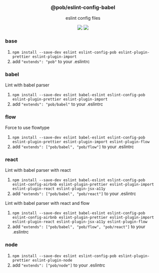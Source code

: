 <h3 align="center">
  @pob/eslint-config-babel
</h3>

<p align="center">
  eslint config files
</p>

<p align="center">
  <a href="https://npmjs.org/package/@pob/eslint-config-babel"><img src="https://img.shields.io/npm/v/@pob/eslint-config-babel.svg?style=flat-square"></a>
  <a href="https://david-dm.org/christophehurpeau/eslint-config-pob?path=@pob/eslint-config-babel"><img src="https://david-dm.org/christophehurpeau/eslint-config-pob.svg?path=@pob/eslint-config-babel?style=flat-square"></a>
</p>

### base

1. `npm install --save-dev eslint eslint-config-pob eslint-plugin-prettier eslint-plugin-import`
2. add `"extends": "pob"` to your .eslintrc

### babel

Lint with babel parser

1. `npm install --save-dev eslint babel-eslint eslint-config-pob eslint-plugin-prettier eslint-plugin-import`
2. add `"extends": "pob/babel"` to your .eslintrc

### flow

Force to use flowtype

1. `npm install --save-dev eslint babel-eslint eslint-config-pob eslint-plugin-prettier eslint-plugin-import eslint-plugin-flow`
2. add `"extends": ["pob/babel", "pob/flow"]` to your .eslintrc

### react

Lint with babel parser with react

1. `npm install --save-dev eslint babel-eslint eslint-config-pob eslint-config-airbnb eslint-plugin-prettier eslint-plugin-import eslint-plugin-react eslint-plugin-jsx-a11y`
2. add `"extends": ["pob/babel", "pob/react"]` to your .eslintrc

Lint with babel parser with react and flow

1. `npm install --save-dev eslint babel-eslint eslint-config-pob eslint-config-airbnb eslint-plugin-prettier eslint-plugin-import eslint-plugin-react eslint-plugin-jsx-a11y eslint-plugin-flow`
2. add `"extends": ["pob/babel", "pob/flow", "pob/react"]` to your .eslintrc

### node

1. `npm install --save-dev eslint eslint-config-pob eslint-plugin-prettier eslint-plugin-node`
2. add `"extends": ["pob/node"]` to your .eslintrc
